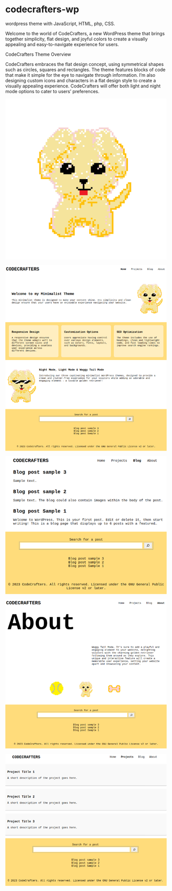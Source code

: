 # codecrafters-wp
wordpress theme with JavaScript, HTML, php, CSS.

Welcome to the world of CodeCrafters, a new WordPress theme that brings together simplicity, flat design, and joyful colors to create a visually appealing and easy-to-navigate experience for users. 

CodeCrafters Theme Overview


CodeCrafters embraces the flat design concept, using symmetrical shapes such as circles, squares and rectangles. The theme features blocks of code that make it simple for the eye to navigate through information. I’m also designing custom icons and characters in a flat design style to create a visually appealing experience. CodeCrafters will offer both light and night mode options to cater to users’ preferences.

![alt text](https://github.com/grace-creator/codecrafters-wp/blob/main/images/golden.png)

![alt text](https://github.com/grace-creator/codecrafters-wp/blob/main/images/home-screenshot.png)

![alt text](https://github.com/grace-creator/codecrafters-wp/blob/main/images/blog-Screenshot.png)

![alt text](https://github.com/grace-creator/codecrafters-wp/blob/main/images/about-Screenshot.png)

![alt text](https://github.com/grace-creator/codecrafters-wp/blob/main/images/project-screenshot.png)
